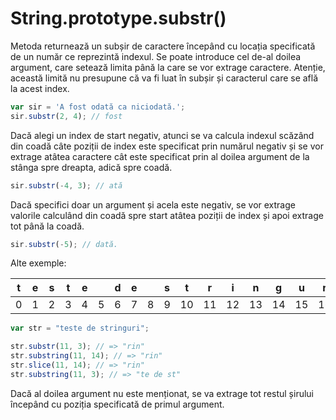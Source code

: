 # String.prototype.substr()

Metoda returnează un subșir de caractere începând cu locația specificată de un număr ce reprezintă indexul. Se poate introduce cel de-al doilea argument, care setează limita până la care se vor extrage caractere. Atenție, această limită nu presupune că va fi luat în subșir și caracterul care se află la acest index.

```javascript
var sir = 'A fost odată ca niciodată.';
sir.substr(2, 4); // fost
```

Dacă alegi un index de start negativ, atunci se va calcula indexul scăzând din coadă câte poziții de index este specificat prin numărul negativ și se vor extrage atâtea caractere cât este specificat prin al doilea argument de la stânga spre dreapta, adică spre coadă.

```javascript
sir.substr(-4, 3); // ată
```

Dacă specifici doar un argument și acela este negativ, se vor extrage valorile calculând din coadă spre start atâtea poziții de index și apoi extrage tot până la coadă.

```javascript
sir.substr(-5); // dată.
```

Alte exemple:

|  t  |  e  |  s  |  t  |  e  |     |  d  |  e  |     |  s  |  t  |  r  |  i  |  n  |  g  |  u  |  r  |  i  |
|:---:|:---:|:---:|:---:|:---:|:---:|:---:|:---:|:---:|:---:|:---:|:---:|:---:|:---:|:---:|:---:|:---:|:---:|
|  0  |  1  |  2  |  3  |  4  |  5  |  6  |  7  |  8  |  9  | 10  | 11  | 12  | 13  | 14  | 15  | 16  | 17  |


```javascript
var str = "teste de stringuri";

str.substr(11, 3); // => "rin"
str.substring(11, 14); // => "rin"
str.slice(11, 14); // => "rin"
str.substring(11, 3); // => "te de st"
```

Dacă al doilea argument nu este menționat, se va extrage tot restul șirului începând cu poziția specificată de primul argument.
